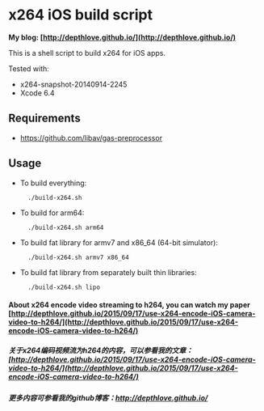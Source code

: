 # x264 iOS build script

**My blog: [http://depthlove.github.io/](http://depthlove.github.io/)**

This is a shell script to build x264 for iOS apps.

Tested with:

* x264-snapshot-20140914-2245
* Xcode 6.4

## Requirements

* https://github.com/libav/gas-preprocessor

## Usage

* To build everything:

        ./build-x264.sh

* To build for arm64:

        ./build-x264.sh arm64

* To build fat library for armv7 and x86_64 (64-bit simulator):

        ./build-x264.sh armv7 x86_64

* To build fat library from separately built thin libraries:

        ./build-x264.sh lipo

#### About x264 encode video streaming to h264, you can watch my paper [http://depthlove.github.io/2015/09/17/use-x264-encode-iOS-camera-video-to-h264/](http://depthlove.github.io/2015/09/17/use-x264-encode-iOS-camera-video-to-h264/)

##### 关于x264编码视频流为h264的内容，可以参看我的文章：[http://depthlove.github.io/2015/09/17/use-x264-encode-iOS-camera-video-to-h264/](http://depthlove.github.io/2015/09/17/use-x264-encode-iOS-camera-video-to-h264/)

##### 更多内容可参看我的github博客：http://depthlove.github.io/
